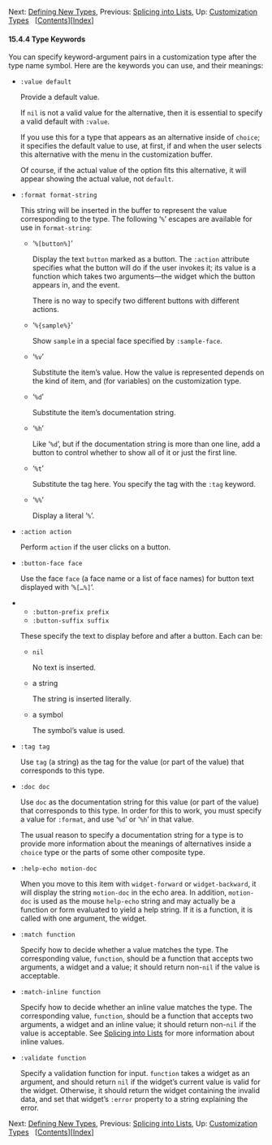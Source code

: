 

Next: [Defining New Types](Defining-New-Types.html), Previous: [Splicing into Lists](Splicing-into-Lists.html), Up: [Customization Types](Customization-Types.html)   \[[Contents](index.html#SEC_Contents "Table of contents")]\[[Index](Index.html "Index")]

#### 15.4.4 Type Keywords

You can specify keyword-argument pairs in a customization type after the type name symbol. Here are the keywords you can use, and their meanings:

*   `:value default`

    Provide a default value.

    If `nil` is not a valid value for the alternative, then it is essential to specify a valid default with `:value`.

    If you use this for a type that appears as an alternative inside of `choice`; it specifies the default value to use, at first, if and when the user selects this alternative with the menu in the customization buffer.

    Of course, if the actual value of the option fits this alternative, it will appear showing the actual value, not `default`.

*   `:format format-string`

    This string will be inserted in the buffer to represent the value corresponding to the type. The following ‘`%`’ escapes are available for use in `format-string`:

    *   ‘`%[button%]`’

        Display the text `button` marked as a button. The `:action` attribute specifies what the button will do if the user invokes it; its value is a function which takes two arguments—the widget which the button appears in, and the event.

        There is no way to specify two different buttons with different actions.

    *   ‘`%{sample%}`’

        Show `sample` in a special face specified by `:sample-face`.

    *   ‘`%v`’

        Substitute the item’s value. How the value is represented depends on the kind of item, and (for variables) on the customization type.

    *   ‘`%d`’

        Substitute the item’s documentation string.

    *   ‘`%h`’

        Like ‘`%d`’, but if the documentation string is more than one line, add a button to control whether to show all of it or just the first line.

    *   ‘`%t`’

        Substitute the tag here. You specify the tag with the `:tag` keyword.

    *   ‘`%%`’

        Display a literal ‘`%`’.

*   `:action action`

    Perform `action` if the user clicks on a button.

*   `:button-face face`

    Use the face `face` (a face name or a list of face names) for button text displayed with ‘`%[…%]`’.

*   *   `:button-prefix prefix`
    *   `:button-suffix suffix`

    These specify the text to display before and after a button. Each can be:

    *   `nil`

        No text is inserted.

    *   a string

        The string is inserted literally.

    *   a symbol

        The symbol’s value is used.

*   `:tag tag`

    Use `tag` (a string) as the tag for the value (or part of the value) that corresponds to this type.

*   `:doc doc`

    Use `doc` as the documentation string for this value (or part of the value) that corresponds to this type. In order for this to work, you must specify a value for `:format`, and use ‘`%d`’ or ‘`%h`’ in that value.

    The usual reason to specify a documentation string for a type is to provide more information about the meanings of alternatives inside a `choice` type or the parts of some other composite type.

*   `:help-echo motion-doc`

    When you move to this item with `widget-forward` or `widget-backward`, it will display the string `motion-doc` in the echo area. In addition, `motion-doc` is used as the mouse `help-echo` string and may actually be a function or form evaluated to yield a help string. If it is a function, it is called with one argument, the widget.

*   `:match function`

    Specify how to decide whether a value matches the type. The corresponding value, `function`, should be a function that accepts two arguments, a widget and a value; it should return non-`nil` if the value is acceptable.

*   `:match-inline function`

    Specify how to decide whether an inline value matches the type. The corresponding value, `function`, should be a function that accepts two arguments, a widget and an inline value; it should return non-`nil` if the value is acceptable. See [Splicing into Lists](Splicing-into-Lists.html) for more information about inline values.

*   `:validate function`

    Specify a validation function for input. `function` takes a widget as an argument, and should return `nil` if the widget’s current value is valid for the widget. Otherwise, it should return the widget containing the invalid data, and set that widget’s `:error` property to a string explaining the error.

Next: [Defining New Types](Defining-New-Types.html), Previous: [Splicing into Lists](Splicing-into-Lists.html), Up: [Customization Types](Customization-Types.html)   \[[Contents](index.html#SEC_Contents "Table of contents")]\[[Index](Index.html "Index")]
